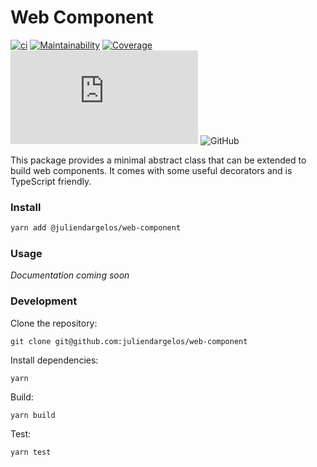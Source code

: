 # Web Component

[![ci](https://github.com/juliendargelos/web-component/workflows/ci/badge.svg?branch=master)](https://github.com/juliendargelos/web-component/actions?workflow=ci)
[![Maintainability](https://img.shields.io/codeclimate/maintainability-percentage/juliendargelos/web-component)](https://codeclimate.com/github/juliendargelos/web-component/maintainability)
[![Coverage](https://img.shields.io/endpoint?url=https%3A%2F%2Frunkit.io%2Fjuliendargelos%2Ftest-coverage-badge%2Fbranches%2Fmaster%3Frepository%3Djuliendargelos%2Fweb-component%26branch%3Dcoverage%26path%3Dcoverage-summary.json)](https://github.com/juliendargelos/web-component/tree/coverage)
![Minified size](https://img.shields.io/github/size/juliendargelos/web-component/dist/index.umd.js?label=minified%20size)
![GitHub](https://img.shields.io/github/license/juliendargelos/web-component?color=informational)

This package provides a minimal abstract class that can be extended to build web components. It comes with some useful decorators and is TypeScript friendly.

### Install

```bash
yarn add @juliendargelos/web-component
```

### Usage

*Documentation coming soon*

### Development

Clone the repository:

```shell
git clone git@github.com:juliendargelos/web-component
```

Install dependencies:

```shell
yarn
```

Build:

```shell
yarn build
```

Test:

```shell
yarn test
```
